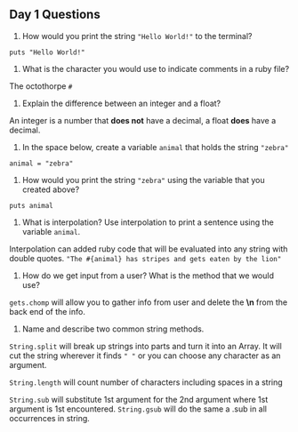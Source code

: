 ## Day 1 Questions

1. How would you print the string `"Hello World!"` to the terminal?

`puts "Hello World!"`

1. What is the character you would use to indicate comments in a ruby file?

The octothorpe `#`

1. Explain the difference between an integer and a float?

An integer is a number that __does not__ have a decimal, a float __does__ have a decimal.

1. In the space below, create a variable `animal` that holds the string `"zebra"`

`animal = "zebra"`

1. How would you print the string `"zebra"` using the variable that you created above?

`puts animal`

1. What is interpolation? Use interpolation to print a sentence using the variable `animal`.

Interpolation can added ruby code that will be evaluated into any string with double quotes.
`"The #{animal} has stripes and gets eaten by the lion"`

1. How do we get input from a user? What is the method that we would use?

`gets.chomp` will allow you to gather info from user and delete the __\n__ from the back end of the info.

1. Name and describe two common string methods.

`String.split` will break up strings into parts and turn it into an Array. It will cut the string wherever it finds `" "`
or you can choose any character as an argument.

`String.length` will count number of characters including spaces in a string

`String.sub` will substitute 1st argument for the 2nd argument where 1st argument is 1st encountered.
`String.gsub` will do the same a .sub in all occurrences in string.
